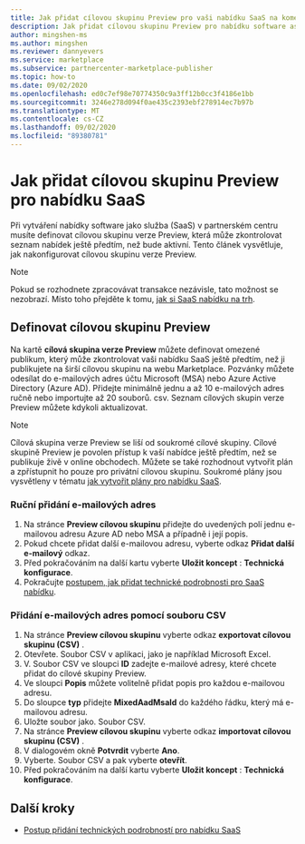 ```yaml
---
title: Jak přidat cílovou skupinu Preview pro vaši nabídku SaaS na komerčním webu Microsoft Marketplace
description: Jak přidat cílovou skupinu Preview pro nabídku software as a Service (SaaS) v partnerském centru Microsoftu.
author: mingshen-ms
ms.author: mingshen
ms.reviewer: dannyevers
ms.service: marketplace
ms.subservice: partnercenter-marketplace-publisher
ms.topic: how-to
ms.date: 09/02/2020
ms.openlocfilehash: ed0c7ef98e70774350c9a3ff12b0cc3f4186e1bb
ms.sourcegitcommit: 3246e278d094f0ae435c2393ebf278914ec7b97b
ms.translationtype: MT
ms.contentlocale: cs-CZ
ms.lasthandoff: 09/02/2020
ms.locfileid: "89380781"
---
```

# <a name="how-to-add-a-preview-audience-for-your-saas-offer"></a>Jak přidat cílovou skupinu Preview pro nabídku SaaS

Při vytváření nabídky software jako služba (SaaS) v partnerském centru musíte definovat cílovou skupinu verze Preview, která může zkontrolovat seznam nabídek ještě předtím, než bude aktivní. Tento článek vysvětluje, jak nakonfigurovat cílovou skupinu verze Preview.

> [!NOTE]
> Pokud se rozhodnete zpracovávat transakce nezávisle, tato možnost se nezobrazí. Místo toho přejděte k tomu, [jak si SaaS nabídku na trh](create-new-saas-offer-marketing.md).

## <a name="define-a-preview-audience"></a>Definovat cílovou skupinu Preview

Na kartě **cílová skupina verze Preview** můžete definovat omezené publikum, který může zkontrolovat vaši nabídku SaaS ještě předtím, než ji publikujete na širší cílovou skupinu na webu Marketplace. Pozvánky můžete odesílat do e-mailových adres účtu Microsoft (MSA) nebo Azure Active Directory (Azure AD). Přidejte minimálně jednu a až 10 e-mailových adres ručně nebo importujte až 20 souborů. csv. Seznam cílových skupin verze Preview můžete kdykoli aktualizovat.

> [!NOTE]
> Cílová skupina verze Preview se liší od soukromé cílové skupiny. Cílové skupině Preview je povolen přístup k vaší nabídce ještě předtím, než se publikuje živě v online obchodech. Můžete se také rozhodnout vytvořit plán a zpřístupnit ho pouze pro privátní cílovou skupinu. Soukromé plány jsou vysvětleny v tématu [jak vytvořit plány pro nabídku SaaS](create-new-saas-offer-plans.md).

### <a name="add-email-addresses-manually"></a>Ruční přidání e-mailových adres

1. Na stránce **Preview cílovou skupinu** přidejte do uvedených polí jednu e-mailovou adresu Azure AD nebo MSA a případně i její popis.
1. Pokud chcete přidat další e-mailovou adresu, vyberte odkaz **Přidat další e-mailový** odkaz.
1. Před pokračováním na další kartu vyberte **Uložit koncept** : **Technická konfigurace**.
1. Pokračujte [postupem, jak přidat technické podrobnosti pro SaaS nabídku](create-new-saas-offer-technical.md).

### <a name="add-email-addresses-using-the-csv-file"></a>Přidání e-mailových adres pomocí souboru CSV

1. Na stránce **Preview cílovou skupinu** vyberte odkaz **exportovat cílovou skupinu (CSV)** .
1. Otevřete. Soubor CSV v aplikaci, jako je například Microsoft Excel.
1. V. Soubor CSV ve sloupci **ID** zadejte e-mailové adresy, které chcete přidat do cílové skupiny Preview.
1. Ve sloupci **Popis** můžete volitelně přidat popis pro každou e-mailovou adresu.
1. Do sloupce **typ** přidejte **MixedAadMsaId** do každého řádku, který má e-mailovou adresu.
1. Uložte soubor jako. Soubor CSV.
1. Na stránce **Preview cílovou skupinu** vyberte odkaz **importovat cílovou skupinu (CSV)** .
1. V dialogovém okně **Potvrdit** vyberte **Ano**.
1. Vyberte. Soubor CSV a pak vyberte **otevřít**.
1. Před pokračováním na další kartu vyberte **Uložit koncept** : **Technická konfigurace**.

## <a name="next-steps"></a>Další kroky

- [Postup přidání technických podrobností pro nabídku SaaS](create-new-saas-offer-technical.md)
